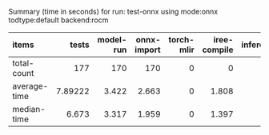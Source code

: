 Summary (time in seconds) for run: test-onnx using mode:onnx todtype:default backend:rocm

| items        |     tests |   model-run |   onnx-import |   torch-mlir |   iree-compile |   inference |
|:-------------|----------:|------------:|--------------:|-------------:|---------------:|------------:|
| total-count  | 177       |     170     |       170     |            0 |          0     |           0 |
| average-time |   7.89222 |       3.422 |         2.663 |            0 |          1.808 |           0 |
| median-time  |   6.673   |       3.317 |         1.959 |            0 |          1.397 |           0 |
